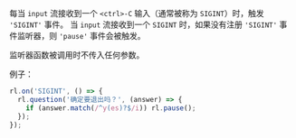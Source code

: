 <!-- YAML
added: v0.3.0
-->

每当 `input` 流接收到一个 `<ctrl>-C` 输入（通常被称为 `SIGINT`）时，触发 `'SIGINT'` 事件。
当 `input` 流接收到一个 `SIGINT` 时，如果没有注册 `'SIGINT'` 事件监听器，则 `'pause'` 事件会被触发。

监听器函数被调用时不传入任何参数。

例子：

```js
rl.on('SIGINT', () => {
  rl.question('确定要退出吗？', (answer) => {
    if (answer.match(/^y(es)?$/i)) rl.pause();
  });
});
```

